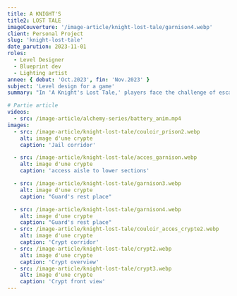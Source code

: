 ```yaml
---
title: A KNIGHT'S
title2: LOST TALE
imageCouverture: '/image-article/knight-lost-tale/garnison4.webp'
client: Personal Project
slug: 'knight-lost-tale'
date_parution: 2023-11-01
roles:
  - Level Designer
  - Blueprint dev
  - Lighting artist
annee: { debut: 'Oct.2023', fin: 'Nov.2023' }
subject: 'Level design for a game'
summary: "In 'A Knight's Lost Tale,' players face the challenge of escaping a dungeon filled with obstacles and enemies. My role was to create a compelling atmosphere that brings this adventure to life within the game level."

# Partie article
videos:
  - src: /image-article/alchemy-series/battery_anim.mp4
images:
  - src: /image-article/knight-lost-tale/couloir_prison2.webp
    alt: image d'une crypte
    caption: 'Jail corridor'

  - src: /image-article/knight-lost-tale/acces_garnison.webp
    alt: image d'une crypte
    caption: 'access aisle to lower sections'

  - src: /image-article/knight-lost-tale/garnison3.webp
    alt: image d'une crypte
    caption: "Guard's rest place"

  - src: /image-article/knight-lost-tale/garnison4.webp
    alt: image d'une crypte
    caption: "Guard's rest place"
  - src: /image-article/knight-lost-tale/couloir_acces_crypte2.webp
    alt: image d'une crypte
    caption: 'Crypt corridor'
  - src: /image-article/knight-lost-tale/crypt2.webp
    alt: image d'une crypte
    caption: 'Crypt overview'
  - src: /image-article/knight-lost-tale/crypt3.webp
    alt: image d'une crypte
    caption: 'Crypt front view'
---
```

